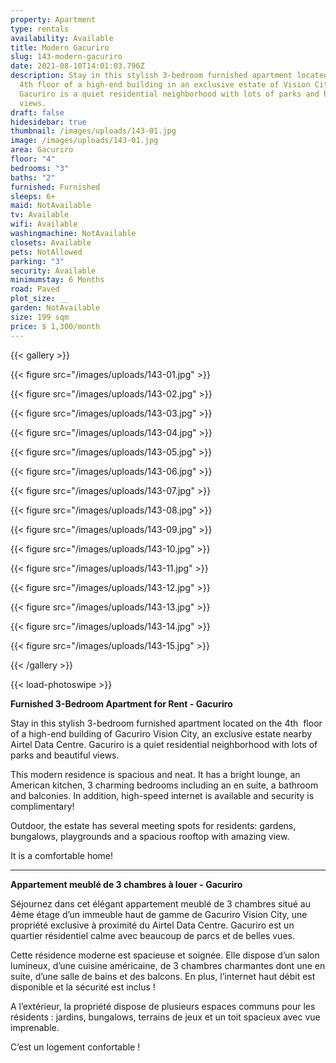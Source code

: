 ```yaml
---
property: Apartment
type: rentals
availability: Available
title: Modern Gacuriro
slug: 143-modern-gacuriro
date: 2021-08-10T14:01:03.796Z
description: Stay in this stylish 3-bedroom furnished apartment located on the
  4th floor of a high-end building in an exclusive estate of Vision City.
  Gacuriro is a quiet residential neighborhood with lots of parks and beautiful
  views.
draft: false
hidesidebar: true
thumbnail: /images/uploads/143-01.jpg
image: /images/uploads/143-01.jpg
area: Gacuriro
floor: "4"
bedrooms: "3"
baths: "2"
furnished: Furnished
sleeps: 6+
maid: NotAvailable
tv: Available
wifi: Available
washingmachine: NotAvailable
closets: Available
pets: NotAllowed
parking: "3"
security: Available
minimumstay: 6 Months
road: Paved
plot_size: __
garden: NotAvailable
size: 199 sqm
price: $ 1,300/month
---
```

{{< gallery >}}

{{< figure src="/images/uploads/143-01.jpg" >}}

{{< figure src="/images/uploads/143-02.jpg" >}}

{{< figure src="/images/uploads/143-03.jpg" >}}

{{< figure src="/images/uploads/143-04.jpg" >}}

{{< figure src="/images/uploads/143-05.jpg" >}}

{{< figure src="/images/uploads/143-06.jpg" >}}

{{< figure src="/images/uploads/143-07.jpg" >}}

{{< figure src="/images/uploads/143-08.jpg" >}}

{{< figure src="/images/uploads/143-09.jpg" >}}

{{< figure src="/images/uploads/143-10.jpg" >}}

{{< figure src="/images/uploads/143-11.jpg" >}}

{{< figure src="/images/uploads/143-12.jpg" >}}

{{< figure src="/images/uploads/143-13.jpg" >}}

{{< figure src="/images/uploads/143-14.jpg" >}}

{{< figure src="/images/uploads/143-15.jpg" >}}

{{< /gallery >}}

{{< load-photoswipe >}}

**Furnished 3-Bedroom Apartment for Rent - Gacuriro**

Stay in this stylish 3-bedroom furnished apartment located on the 4th  floor of a high-end building of Gacuriro Vision City, an exclusive estate nearby Airtel Data Centre. Gacuriro is a quiet residential neighborhood with lots of parks and beautiful views.

This modern residence is spacious and neat. It has a bright lounge, an American kitchen, 3 charming bedrooms including an en suite, a bathroom and balconies. In addition, high-speed internet is available and security is complimentary!

Outdoor, the estate has several meeting spots for residents: gardens, bungalows, playgrounds and a spacious rooftop with amazing view.

It is a comfortable home!

- - -

**Appartement meublé de 3 chambres à louer - Gacuriro**

Séjournez dans cet élégant appartement meublé de 3 chambres situé au 4ème étage d’un immeuble haut de gamme de Gacuriro Vision City, une propriété exclusive à proximité du Airtel Data Centre. Gacuriro est un quartier résidentiel calme avec beaucoup de parcs et de belles vues.

Cette résidence moderne est spacieuse et soignée. Elle dispose d’un salon lumineux, d’une cuisine américaine, de 3 chambres charmantes dont une en suite, d’une salle de bains et des balcons. En plus, l’internet haut débit est disponible et la sécurité est inclus !

A l’extérieur, la propriété dispose de plusieurs espaces communs pour les résidents : jardins, bungalows, terrains de jeux et un toit spacieux avec vue imprenable.

C’est un logement confortable !